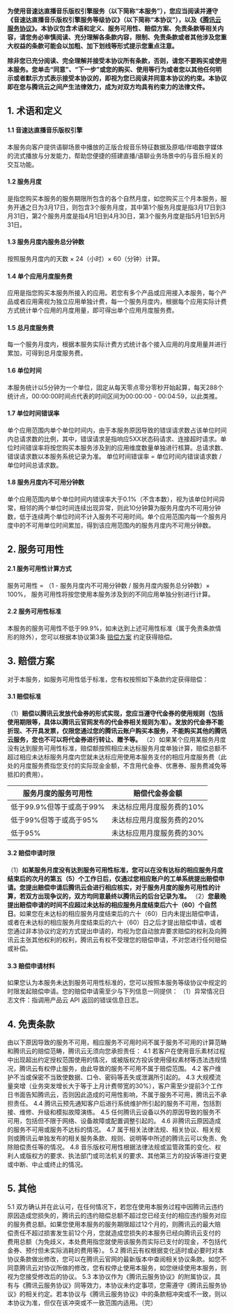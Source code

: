 **为使用音速达直播音乐版权引擎服务（以下简称“本服务”），您应当阅读并遵守《音速达直播音乐版权引擎服务等级协议》（以下简称“本协议”），以及《[腾讯云服务协议](https://cloud.tencent.com/document/product/301/1967)》。本协议包含术语和定义、服务可用性、赔偿方案、免责条款等相关内容，请您务必审慎阅读、充分理解各条款内容，限制、免责条款或者其他涉及您重大权益的条款可能会以加粗、加下划线等形式提示您重点注意。**

**除非您已充分阅读、完全理解并接受本协议所有条款，否则，请您不要购买或使用本服务。您单击“同意”、“下一步”或您的购买、使用等行为或者您以其他任何明示或者默示方式表示接受本协议的，即视为您已阅读并同意本协议的约束。本协议即在您与腾讯云之间产生法律效力，成为对双方均具有约束力的法律文件。**

## 1. 术语和定义

#### 1.1 音速达直播音乐版权引擎

本服务向客户提供语聊场景中播放的正版合规音乐特征数据及原唱/伴唱数字媒体的流式播放与分发能力，帮助您便捷的搭建直播/语聊业务场景中的与音乐相关的交互功能。

#### 1.2 服务月度

是指您购买本服务的服务期限所包含的各个自然月度，如您购买三个月本服务，服务开通之日为3月17日，则包含3个服务月度，其中第1个服务月度是指3月17日到3月31日，第2个服务月度是指4月1日到4月30日，第3个服务月度是指5月1日到5月31日。

#### 1.3 服务月度内服务总分钟数

按照服务月度内的天数 × 24（小时）× 60（分钟）计算。

#### 1.4 单个应用月度服务费

应用是指您购买本服务所接入的应用。若您有多个产品或应用接入本服务，每个产品或者应用需视为独立应用单独计费，每一个服务月度内，根据每个应用实际计费方式统计单个应用的月度用量，即可得出单个应用月度服务费。

#### 1.5 总月度服务费

每一个服务月度内，根据本服务实际计费方式统计各个接入应用的月度用量并进行累加，可得到总月度服务费。

#### 1.6 单位时间

本服务统计以5分钟为一个单位，固定从每天零点零分零秒开始起算，每天288个统计点，00:00:00时间点代表的时间区间为00:00:00 - 00:04:59，以此类推。

#### 1.7 单位时间错误率

单个应用范围内单个单位时间内，由于本服务原因导致的错误请求数占该单位时间内总请求数的比例，其中，错误请求是指响应5XX状态码请求、连接超时请求。单位时间错误率将按您购买本服务涉及到的应用维度数量单独进行核算。总请求数、错误请求数以本服务系统记录为准。
单位时间错误率 = 单位时间内错误请求数 / 单位时间总请求数。

#### 1.8 服务月度内不可用分钟数

单个应用范围内单个单位时间内错误率大于0.1%（不含本数），视为该单位时间异常，相邻的两个单位时间连续出现异常，则此10分钟算为服务月度内不可用分钟数，低于连续两个单位时间不计入服务不可用时间。单个应用范围内每一个服务月度中的不可用单位时间累加，得到该应用范围内的服务月度内不可用分钟数。

## 2. 服务可用性

#### 2.1 服务可用性计算方式

服务可用性 = （1 - 服务月度内不可用分钟数 / 服务月度内服务总分钟数）× 100%， 服务可用性将按您使用本服务涉及到的不同应用单独分别进行计算。

#### 2.2 服务可用性标准

本服务的服务可用性不低于99.9%，如未达到上述可用性标准（属于免责条款情形的除外），您可以根据本协议第3条 [赔偿方案](#p3) 约定获得赔偿。

## 3. 赔偿方案[](id:p3)

对于本服务，如服务可用性低于标准，您有权按照如下条款约定获得赔偿：

#### 3.1 赔偿标准
（1）**赔偿以腾讯云发放代金券的形式实现，您应当遵守代金券的使用规则（包括使用期限等，具体以腾讯云官网发布的代金券相关规则为准）。发放的代金券不能折现、不开具发票，仅限您通过您的腾讯云账户购买本服务，不能购买其他的腾讯云服务，您也不可以将代金券进行转让、赠予等。**
（2）如果某个应用某服务月度没有达到服务可用性标准，赔偿额按照相应未达标服务月度单独计算，赔偿总额不超过相应未达标服务月度内您就未达标应用使用本服务支付的相应月度服务费（此处的月度服务费指您支付的实际现金金额，不含用代金券、优惠券、服务费减免等抵扣的费用）。

| 服务月度的服务可用性 | 赔偿代金券金额        |
| ------------------------ | ------------------------- |
| 低于99.9%但等于或高于99% | 未达标应用月度服务费的10% |
| 低于99%但等于或高于95%   | 未达标应用月度服务费的20% |
| 低于95%                  | 未达标应用月度服务费的30% |

#### 3.2 赔偿申请时限

（1）**如某服务月度没有达到服务可用性标准，您可以在没有达标的相应服务月度结束后的次月的第五（5）个工作日后，仅通过您相应账户的工单系统提出赔偿申请。您提出赔偿申请后腾讯云会进行相应核实，对于服务月度的服务可用性的计算，若双方出现争议的，双方均同意最终以腾讯云的后台记录为准。**
（2）**您最晚提出赔偿申请的时间不应超过未达标的相应服务月度结束后六十（60）个自然日**。如果您在未达标的相应服务月度结束后的六十（60）日内未提出赔偿申请，或者在未达标的相应服务月度结束后的六十（60）日之后才提出赔偿申请，或者您通过非本协议约定的方式提出申请的，均视为您自动放弃要求赔偿的权利及向腾讯云主张其他权利的权利，腾讯云有权不受理您的赔偿申请，不对您进行任何赔偿或补偿。

#### 3.3 赔偿申请材料
如果您认为本服务未达到服务可用性标准的，您可以按照本服务等级协议中规定的时限发起赔偿申请。您的赔偿申请需至少与下列信息一同提供：
（1）异常情况日志文件：指调用产品云 API 返回的错误信息日志。

## 4. 免责条款

由以下原因导致的服务不可用，相应服务不可用时间不属于服务不可用的计算范畴和腾讯云的赔偿范畴，腾讯云无须向您承担责任：
4.1 若客户在使用音乐素材过程中出现超出约定授权范围使用的情况，或被版权方投诉使用侵权素材等违法违规情况，腾讯云有权停止服务，由此导致的服务不可用不属于赔偿范围。
4.2 客户维护不当或保密不当致使数据、口令、密码等丢失或泄漏所引起的。
4.3 大规模流量突增（业务突发增长大于等于上月计费带宽的30%），客户需至少提前3个工作日书面告知腾讯云，否则因此造成的可用性影响，不属于服务不可用，腾讯云不承担责任。
4.4 腾讯云预先通知客户后进行系统维护所引起的服务不可用，包括割接、维修、升级和模拟故障演练。
4.5 任何腾讯云设备以外的原因导致的服务不可用，包括但不限于网络、设备故障或配置调整引起的。
4.6 非腾讯云原因造成的服务不可用或服务不达标的情况。
4.7 属于相关法律法规、相关协议、相关规则或腾讯云单独发布的相关服务条款、规则、说明等中所述的腾讯云可以免责、免除赔偿责任等的情况。
4.8 音乐版权可用性根据法律法规或监管政策的变化、权利人或版权方的要求、执法部门或司法机关的要求、其他第三方的投诉等进行变更或中断、中止或终止的情况。

## 5. 其他
5.1 双方确认并在此认可，在任何情况下，若您在使用本服务过程中因腾讯云违约原因造成您损失的，腾讯云的违约赔偿总额不超过您已经支付的相应违约服务对应的服务费总额。如果您使用本服务的服务期限超过12个月的，则腾讯云的最大赔偿责任不超过损害发生前12个月，您就造成您损失的本服务已经向腾讯云支付的费用总额（为免歧义，本处费用指您就使用该服务而实际已支付的现金，不包括代金券、预付但未实际消耗的费用等）。
5.2 腾讯云有权根据变化适时或必要时对本协议条款做出修改，您可以在腾讯云官网的最新版本中查阅相关协议条款。如您不同意腾讯云对协议所做的修改，您有权停止使用本服务，如您继续使用本服务，则视为您接受修改后的协议。
5.3 本协议作为《腾讯云服务协议》的附属协议，具有与《腾讯云服务协议》同等效力，本协议未约定事项，您需遵守《腾讯云服务协议》的相关约定。若本协议与《腾讯云服务协议》中的条款相冲突或不一致，则以本协议为准，但仅在该冲突或不一致范围内适用。（完）


